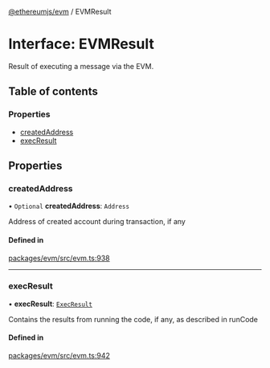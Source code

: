 [@ethereumjs/evm](../README.md) / EVMResult

# Interface: EVMResult

Result of executing a message via the EVM.

## Table of contents

### Properties

- [createdAddress](EVMResult.md#createdaddress)
- [execResult](EVMResult.md#execresult)

## Properties

### createdAddress

• `Optional` **createdAddress**: `Address`

Address of created account during transaction, if any

#### Defined in

[packages/evm/src/evm.ts:938](https://github.com/ethereumjs/ethereumjs-monorepo/blob/master/packages/evm/src/evm.ts#L938)

___

### execResult

• **execResult**: [`ExecResult`](ExecResult.md)

Contains the results from running the code, if any, as described in runCode

#### Defined in

[packages/evm/src/evm.ts:942](https://github.com/ethereumjs/ethereumjs-monorepo/blob/master/packages/evm/src/evm.ts#L942)
